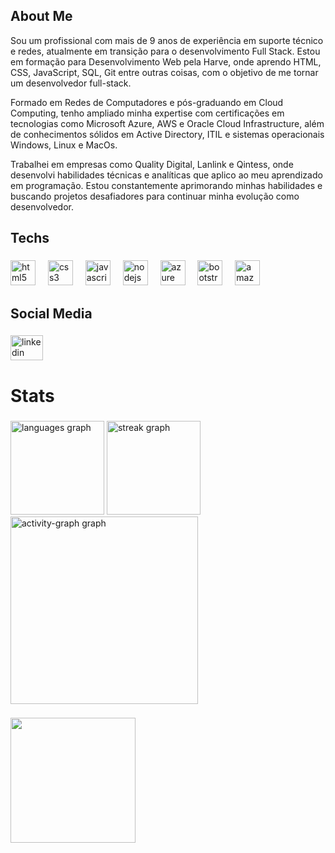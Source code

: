 <h2 align="left">About Me</h2>

Sou um profissional com mais de 9 anos de experiência em suporte técnico e redes, atualmente em transição para o desenvolvimento Full Stack. Estou em formação para Desenvolvimento Web pela Harve, onde aprendo HTML, CSS, JavaScript, SQL, Git entre outras coisas, com o objetivo de me tornar um desenvolvedor full-stack. 

Formado em Redes de Computadores e pós-graduando em Cloud Computing, tenho ampliado minha expertise com certificações em tecnologias como Microsoft Azure, AWS e Oracle Cloud Infrastructure, além de conhecimentos sólidos em Active Directory, ITIL e sistemas operacionais Windows, Linux e MacOs.

Trabalhei em empresas como Quality Digital, Lanlink e Qintess, onde desenvolvi habilidades técnicas e analíticas que aplico ao meu aprendizado em programação. Estou constantemente aprimorando minhas habilidades e buscando projetos desafiadores para continuar minha evolução como desenvolvedor.

###

<h2 align="left">Techs</h2>

###

<div align="left">
  <img src="https://cdn.jsdelivr.net/gh/devicons/devicon/icons/html5/html5-original.svg" height="40" alt="html5 logo"  />
  <img width="12" />
  <img src="https://cdn.jsdelivr.net/gh/devicons/devicon/icons/css3/css3-original.svg" height="40" alt="css3 logo"  />
  <img width="12" />
  <img src="https://cdn.jsdelivr.net/gh/devicons/devicon/icons/javascript/javascript-original.svg" height="40" alt="javascript logo"  />
  <img width="12" />
  <img src="https://cdn.jsdelivr.net/gh/devicons/devicon/icons/nodejs/nodejs-original.svg" height="40" alt="nodejs logo"  />
  <img width="12" />
  <img src="https://cdn.jsdelivr.net/gh/devicons/devicon/icons/azure/azure-original.svg" height="40" alt="azure logo"  />
  <img width="12" />
  <img src="https://cdn.jsdelivr.net/gh/devicons/devicon/icons/bootstrap/bootstrap-original.svg" height="40" alt="bootstrap logo"  />
  <img width="12" />
  <img src="https://cdn.jsdelivr.net/gh/devicons/devicon/icons/amazonwebservices/amazonwebservices-plain-wordmark.svg" height="40" alt="amazonwebservices logo"  />
</div>

###

<h2 align="left">Social Media</h2>

###

<div align="left">
  <a href="https://www.linkedin.com/in/allexwelter/" target="_blank">
    <img src="https://raw.githubusercontent.com/maurodesouza/profile-readme-generator/master/src/assets/icons/social/linkedin/default.svg" width="52" height="40" alt="linkedin logo"  />
  </a>
</div>

###

<h1 align="left">Stats</h1>

###

<div align="left">
  <img src="https://github-readme-stats.vercel.app/api/top-langs?username=AllexWelter&locale=en&hide_title=false&layout=compact&card_width=320&langs_count=5&theme=merko&hide_border=false&order=2" height="150" alt="languages graph"  />
  <img src="https://streak-stats.demolab.com?user=AllexWelter&locale=en&mode=daily&theme=merko&hide_border=false&border_radius=5&order=3" height="150" alt="streak graph"  />
  <img src="https://github-readme-activity-graph.vercel.app/graph?username=AllexWelter&radius=16&theme=merko&area=true&order=5&hide_title=false" height="300" alt="activity-graph graph"  />
</div>

###

<img align="left" height="200" src="https://31.media.tumblr.com/2056632d5607e69523f4fe6ba7a4e7f0/tumblr_mx8rz8f0ZX1qzh636o1_500.gif"  />

###
